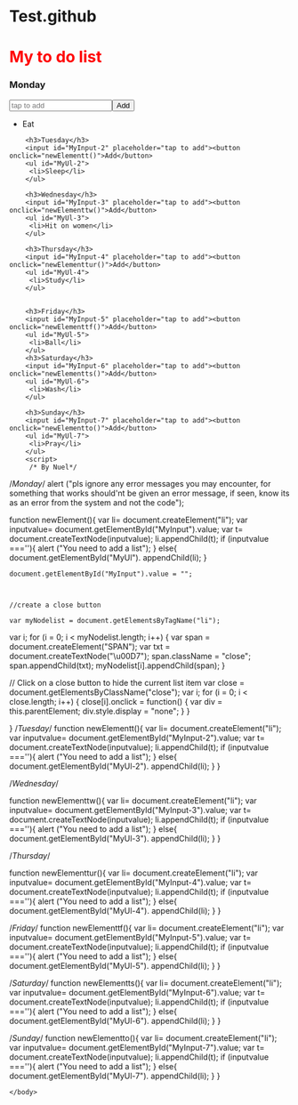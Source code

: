 # Test.github
<!DOCTYPE html>
<html>
    <head>
        <title>Page Title</title>
    </head>
    <body>
        <h1 style="color:red">My to do list
        </h1>
        <h3>Monday</h3>
        <input id="MyInput" placeholder="tap to add"><button onclick="newElement()">Add</button>
        <ul id="MyUl">
         <li>Eat</li>   
        </ul>
        
        <h3>Tuesday</h3>
        <input id="MyInput-2" placeholder="tap to add"><button onclick="newElementt()">Add</button>
        <ul id="MyUl-2">
         <li>Sleep</li>   
        </ul>
        
        <h3>Wednesday</h3>
        <input id="MyInput-3" placeholder="tap to add"><button onclick="newElementtw()">Add</button>
        <ul id="MyUl-3">
         <li>Hit on women</li>   
        </ul>
        
        <h3>Thursday</h3>
        <input id="MyInput-4" placeholder="tap to add"><button onclick="newElementtur()">Add</button>
        <ul id="MyUl-4">
         <li>Study</li>   
        </ul>
        
        
        <h3>Friday</h3>
        <input id="MyInput-5" placeholder="tap to add"><button onclick="newElementtf()">Add</button>
        <ul id="MyUl-5">
         <li>Ball</li>   
        </ul>
        <h3>Saturday</h3>
        <input id="MyInput-6" placeholder="tap to add"><button onclick="newElementts()">Add</button>
        <ul id="MyUl-6">
         <li>Wash</li>   
        </ul>
        
        <h3>Sunday</h3>
        <input id="MyInput-7" placeholder="tap to add"><button onclick="newElementto()">Add</button>
        <ul id="MyUl-7">
         <li>Pray</li>   
        </ul>
        <script>
         /* By Nuel*/
/*Monday*/
alert ("pls ignore any error messages you may encounter, for something that works should'nt be given an error message, if seen, know its as an error from the system and not the code");

function newElement(){
    var li= document.createElement("li");
    var inputvalue= document.getElementById("MyInput").value;
    var t= document.createTextNode(inputvalue);
    li.appendChild(t);
    if (inputvalue ===''){
        alert ("You need to add a list");
    }
    else{
        document.getElementById("MyUl").
        appendChild(li);
    }
    
    document.getElementById("MyInput").value = "";


    
    //create a close button
    
    var myNodelist = document.getElementsByTagName("li");
var i;
for (i = 0; i < myNodelist.length; i++) {
  var span = document.createElement("SPAN");
  var txt = document.createTextNode("\u00D7");
  span.className = "close";
  span.appendChild(txt);
  myNodelist[i].appendChild(span);
}

// Click on a close button to hide the current list item
var close = document.getElementsByClassName("close");
var i;
for (i = 0; i < close.length; i++) {
  close[i].onclick = function() {
    var div = this.parentElement;
    div.style.display = "none";
  }
}  
    
}
/*Tuesday*/
function newElementt(){
    var li= document.createElement("li");
    var inputvalue= document.getElementById("MyInput-2").value;
    var t= document.createTextNode(inputvalue);
    li.appendChild(t);
    if (inputvalue ===''){
        alert ("You need to add a list");
    }
    else{
        document.getElementById("MyUl-2").
        appendChild(li);
    }
} 

  

/*Wednesday*/

function newElementtw(){
    var li= document.createElement("li");
    var inputvalue= document.getElementById("MyInput-3").value;
    var t= document.createTextNode(inputvalue);
    li.appendChild(t);
    if (inputvalue ===''){
        alert ("You need to add a list");
    }
    else{
        document.getElementById("MyUl-3").
        appendChild(li);
    }
}


/*Thursday*/

function newElementtur(){
    var li= document.createElement("li");
    var inputvalue= document.getElementById("MyInput-4").value;
    var t= document.createTextNode(inputvalue);
    li.appendChild(t);
    if (inputvalue ===''){
        alert ("You need to add a list");
    }
    else{
        document.getElementById("MyUl-4").
        appendChild(li);
    }
}


/*Friday*/
function newElementtf(){
    var li= document.createElement("li");
    var inputvalue= document.getElementById("MyInput-5").value;
    var t= document.createTextNode(inputvalue);
    li.appendChild(t);
    if (inputvalue ===''){
        alert ("You need to add a list");
    }
    else{
        document.getElementById("MyUl-5").
        appendChild(li);
    }
}


/*Saturday*/
function newElementts(){
    var li= document.createElement("li");
    var inputvalue= document.getElementById("MyInput-6").value;
    var t= document.createTextNode(inputvalue);
    li.appendChild(t);
    if (inputvalue ===''){
        alert ("You need to add a list");
    }
    else{
        document.getElementById("MyUl-6").
        appendChild(li);
    }
}


/*Sunday*/
function newElementto(){
    var li= document.createElement("li");
    var inputvalue= document.getElementById("MyInput-7").value;
    var t= document.createTextNode(inputvalue);
    li.appendChild(t);
    if (inputvalue ===''){
        alert ("You need to add a list");
    }
    else{
        document.getElementById("MyUl-7").
        appendChild(li);
    }
}
     </script>


    </body>
</html>
